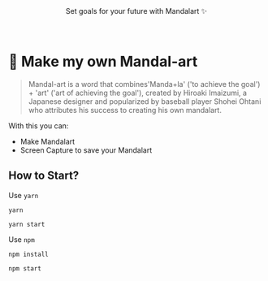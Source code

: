 <div align='center'>
 
  <div> Set goals for your future with Mandalart ✨ </div>
  <br /><br />
  </div>

# 🌟 Make my own Mandal-art

> Mandal-art is a word that combines'Manda+la' ('to achieve the goal') + 'art' ('art of achieving the goal'), created by Hiroaki Imaizumi, a Japanese designer and popularized by baseball player Shohei Ohtani who attributes his success to creating his own mandalart. 

With this you can:
- Make Mandalart
- Screen Capture to save your Mandalart

## How to Start?
Use `yarn`
```
yarn 

yarn start
```
Use `npm`
```
npm install

npm start
```